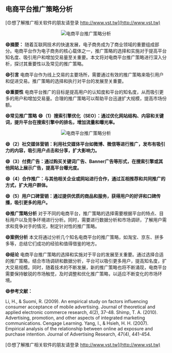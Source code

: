 ## **电商平台推广策略分析**

[😍想了解推广相关软件的朋友请登录 http://www.vst.tw](http://www.vst.tw)

 <center><img src="https://vst.tw/MP4/tuiguang/png/8.png" alt="电商平台推广策略分析"></center>

**😄摘要：**
随着互联网技术的快速发展，电子商务成为了商业领域的重要组成部分。电商平台作为电子商务的核心载体之一，推广策略的选择和实施对于提高平台知名度、吸引用户和增加交易量至关重要。本文将对电商平台推广策略进行深入分析，探讨其重要性以及常见的推广策略。

**😄引言**
电商平台作为线上交易的主要场所，需要通过有效的推广策略来吸引用户和促进交易。推广策略的选择和执行对平台的发展至关重要。

**😄重要性**
电商平台推广的目标是提高用户的认知度和平台的知名度，从而吸引更多的用户和增加交易量。合理的推广策略可以帮助平台迅速扩大规模，提高市场份额。

**😄常见推广策略**
**😄（1）搜索引擎优化（SEO）：通过优化网站结构、内容和关键词，提升平台在搜索引擎中的排名，增加流量和曝光率。**

 <center><img src="https://vst.tw/MP4/tuiguang/png/4.png" alt="电商平台推广策略分析"></center>

**😄（2）社交媒体营销：利用社交媒体平台如微博、微信等进行推广，发布有吸引力的内容，吸引用户点击和分享，扩大影响力。**

**😄（3）付费广告：通过购买关键词广告、Banner广告等形式，在搜索引擎或其他网站上展示广告，提高平台曝光度。**

**😄（4）合作推广：与其他相关企业或网站进行合作，通过互相推荐和共同推广的方式，扩大用户群体。**

**😄（5）用户口碑营销：通过提供优质的商品和服务，获得用户的好评和口碑传播，吸引更多的用户。**

**😄推广策略分析**
对于不同的电商平台，推广策略的选择需要根据平台的特点、目标用户以及竞争环境进行分析。同时，需要进行数据分析和市场调研，了解用户需求和竞争对手的情况，制定针对性的推广策略。

**😄案例分析**
本文将通过分析几个知名电商平台的推广策略，如淘宝、京东、拼多多等，总结它们成功的经验和值得借鉴的地方。

**😄结论**
电商平台推广策略的选择和实施对于平台的发展至关重要。通过选择合适的推广策略，结合市场调研和数据分析，平台可以吸引更多用户，提高知名度，扩大交易规模。同时，随着技术的不断发展，新的推广策略也将不断涌现，电商平台需要保持敏锐的市场触觉，及时调整和优化推广策略，以适应不断变化的市场环境。

**😄参考文献：**

Li, H., & Suomi, R. (2009). An empirical study on factors influencing consumer acceptance of mobile advertising. Journal of theoretical and applied electronic commerce research, 4(2), 37-48.
Shimp, T. A. (2010). Advertising, promotion, and other aspects of integrated marketing communications. Cengage Learning.
Yang, I., & Hsieh, H. H. (2007). Empirical analysis of the relationship between online ad exposure and purchase intention. Journal of Advertising Research, 47(4), 441-454.

[😍想了解推广相关软件的朋友请登录 http://www.vst.tw](http://www.vst.tw)



